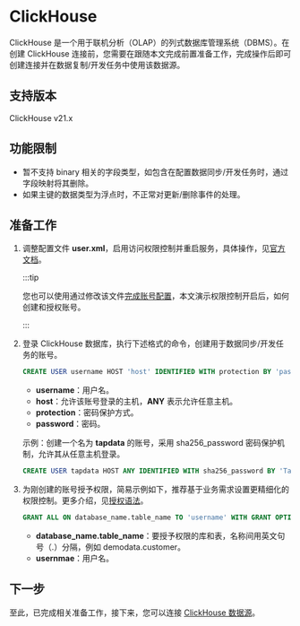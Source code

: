 # ClickHouse

ClickHouse 是一个用于联机分析（OLAP）的列式数据库管理系统（DBMS）。在创建 ClickHouse 连接前，您需要在跟随本文完成前置准备工作，完成操作后即可创建连接并在数据复制/开发任务中使用该数据源。

## 支持版本

ClickHouse v21.x

## 功能限制

* 暂不支持 binary 相关的字段类型，如包含在配置数据同步/开发任务时，通过字段映射将其删除。
* 如果主键的数据类型为浮点时，不正常对更新/删除事件的处理。

## 准备工作

1. 调整配置文件 **user.xml**，启用访问权限控制并重启服务，具体操作，见[官方文档](https://clickhouse.com/docs/zh/operations/access-rights#enabling-access-control)。

   :::tip

   您也可以使用通过修改该文件[完成账号配置](https://clickhouse.com/docs/zh/operations/settings/settings-users/)，本文演示权限控制开启后，如何创建和授权账号。

   :::

2. 登录 ClickHouse 数据库，执行下述格式的命令，创建用于数据同步/开发任务的账号。

   ```sql
   CREATE USER username HOST 'host' IDENTIFIED WITH protection BY 'password';
   ```

   * **username**：用户名。
   * **host**：允许该账号登录的主机，**ANY** 表示允许任意主机。
   * **protection**：密码保护方式。
   * **password**：密码。

   示例：创建一个名为 **tapdata** 的账号，采用 sha256_password 密码保护机制，允许其从任意主机登录。

   ```sql
   CREATE USER tapdata HOST ANY IDENTIFIED WITH sha256_password BY 'Tap@123456';
   ```

3. 为刚创建的账号授予权限，简易示例如下，推荐基于业务需求设置更精细化的权限控制。更多介绍，见[授权语法](https://clickhouse.com/docs/zh/sql-reference/statements/grant/)。

   ```sql
   GRANT ALL ON database_name.table_name TO 'username' WITH GRANT OPTION;
   ```

   * **database_name.table_name**：要授予权限的库和表，名称间用英文句号（.）分隔，例如 demodata.customer。
   * **usernmae**：用户名。

## 下一步

至此，已完成相关准备工作，接下来，您可以连接 [ClickHouse 数据源](../../user-guide/connect-database/certified/connect-clickhouse.md)。

